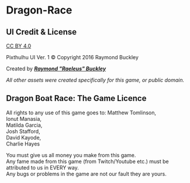 # Dragon-Race

## UI Credit & License

[CC BY 4.0](http://creativecommons.org/licenses/by/4.0/) 

Pixthulhu UI Ver. 1 © Copyright 2016 Raymond Buckley

Created by [***Raymond "Raeleus" Buckley***](http://www.badlogicgames.com/forum/viewtopic.php?f=22&t=22887) 

*All other assets were created specifically for this game, or public domain.*

## Dragon Boat Race: The Game Licence

All rights to any use of this game goes to:
Matthew Tomlinson,   
Ionut Manasia,   
Matilda Garcia,   
Josh Stafford,   
David Kayode,   
Charlie Hayes   

You must give us all money you make from this game.   
Any fame made from this game (from Twitch/Youtube etc.) must be attributed to us in EVERY way.   
Any bugs or problems in the game are not our fault they are yours.   
